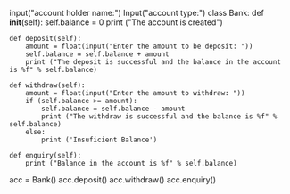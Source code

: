 input("account holder name:")
Input("account type:")
class Bank:
    def __init__(self):
        self.balance = 0
        print ("The account is created")
        
    def deposit(self):
        amount = float(input("Enter the amount to be deposit: "))
        self.balance = self.balance + amount
        print ("The deposit is successful and the balance in the account is %f" % self.balance)
    
    def withdraw(self):
        amount = float(input("Enter the amount to withdraw: "))
        if (self.balance >= amount):
            self.balance = self.balance - amount
            print ("The withdraw is successful and the balance is %f" % self.balance)
        else:
            print ('Insuficient Balance')
    
    def enquiry(self):
        print ("Balance in the account is %f" % self.balance)
        

acc = Bank()
acc.deposit()
acc.withdraw()
acc.enquiry()
